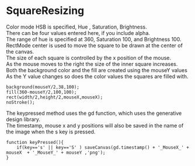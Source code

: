# SquareResizing <br/>
Color mode HSB is specified, Hue , Saturation, Brightness.<br/>
There can be four values entered here, if you include alpha.<br/>
The range of hue is specified at 360, Saturation 100, and Brightness 100. <br/>
RectMode center is used to move the square to be drawn at the center of the canvas.<br/>
The size of each square is controlled by the x position of the mouse.<br/>
As the mouse moves to the right the size of the inner square increases. <br/>
Both the background color and the fill are created using the mouseY values <br/>
As the Y value changes so does the color values the squares are filled with.<br/>

```
background(mouseY/2,38,100);
fill(360-mouseY/2,100,100);
rect(width/2,height/2,mouseX,mouseX);
noStroke();
```
The keypressed method uses the gd function, which uses the generative design library. <br/>
The timestamp, mouse x and y positions will also be saved  in the name of the image when the s key is pressed.<br/>

```
function keyPressed(){
    if(key=='s' || key=='S' ) saveCanvas(gd.timestamp() + '_MouseX_' + mouseX  + '_MouseY_' + mouseY ,'png');
}
```
